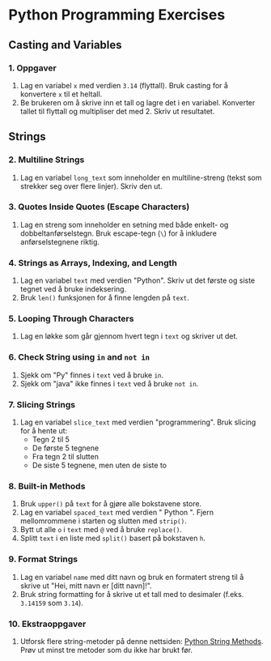# Python Programming Exercises

## Casting and Variables
### 1. Oppgaver
1. Lag en variabel `x` med verdien `3.14` (flyttall). Bruk casting for å konvertere `x` til et heltall.
2. Be brukeren om å skrive inn et tall og lagre det i en variabel. Konverter tallet til flyttall og multipliser det med 2. Skriv ut resultatet.

## Strings
### 2. Multiline Strings
1. Lag en variabel `long_text` som inneholder en multiline-streng (tekst som strekker seg over flere linjer). Skriv den ut.

### 3. Quotes Inside Quotes (Escape Characters)
1. Lag en streng som inneholder en setning med både enkelt- og dobbeltanførselstegn. Bruk escape-tegn (`\`) for å inkludere anførselstegnene riktig.

### 4. Strings as Arrays, Indexing, and Length
1. Lag en variabel `text` med verdien "Python". Skriv ut det første og siste tegnet ved å bruke indeksering.
2. Bruk `len()` funksjonen for å finne lengden på `text`.

### 5. Looping Through Characters
1. Lag en løkke som går gjennom hvert tegn i `text` og skriver ut det.

### 6. Check String using `in` and `not in`
1. Sjekk om "Py" finnes i `text` ved å bruke `in`.
2. Sjekk om "java" ikke finnes i `text` ved å bruke `not in`.

### 7. Slicing Strings
1. Lag en variabel `slice_text` med verdien "programmering". Bruk slicing for å hente ut:
   - Tegn 2 til 5
   - De første 5 tegnene
   - Fra tegn 2 til slutten
   - De siste 5 tegnene, men uten de siste to

### 8. Built-in Methods
1. Bruk `upper()` på `text` for å gjøre alle bokstavene store.
2. Lag en variabel `spaced_text` med verdien "  Python  ". Fjern mellomrommene i starten og slutten med `strip()`.
3. Bytt ut alle `o` i `text` med `@` ved å bruke `replace()`.
4. Splitt `text` i en liste med `split()` basert på bokstaven `h`.

### 9. Format Strings
1. Lag en variabel `name` med ditt navn og bruk en formatert streng til å skrive ut "Hei, mitt navn er [ditt navn]!".
2. Bruk string formatting for å skrive ut et tall med to desimaler (f.eks. `3.14159` som `3.14`).

### 10. Ekstraoppgaver
1. Utforsk flere string-metoder på denne nettsiden: [Python String Methods](https://www.w3schools.com/python/python_strings_methods.asp). Prøv ut minst tre metoder som du ikke har brukt før.
